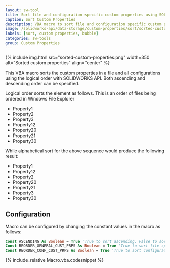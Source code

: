 ```yaml
---
layout: sw-tool
title: Sort file and configuration specific custom properties using SOLIDWORKS API
caption: Sort Custom Properties
description: VBA macro to sort file and configuration specific custom properties (in ascending and descending order) using logical order via SOLIDWORKS API
image: /solidworks-api/data-storage/custom-properties/sort/sorted-custom-properties.png
labels: [sort, custom properties, bubble]
categories: sw-tools
group: Custom Properties
---
```

{% include img.html src="sorted-custom-properties.png" width=350 alt="Sorted custom properties" align="center" %}

This VBA macro sorts the custom properties in a file and all configurations using the logical order with SOLIDWORKS API. Both ascending and descending order can be specified.

Logical order sorts the element as follows. This is an order of files being ordered in Windows File Explorer

* Property1
* Property2
* Property3
* Property12
* Property20
* Property21
* Property30

While alphabetical sort for the above sequence would produce the following result:

* Property1
* Property12
* Property2
* Property20
* Property21
* Property3
* Property30

## Configuration

Macro can be configured by changing the constant values in the macro as follows:

~~~ vb
Const ASCENDING As Boolean = True 'True to sort ascending, False to sort descending
Const REORDER_GENERAL_CUST_PRPS As Boolean = True 'True to sort file specific custom properties, False to skip
Const REORDER_CONF_CUST_PRPS As Boolean = True 'True to sort configuration specific custom properties (for parts and assemblies), False to skip
~~~

{% include_relative Macro.vba.codesnippet %}
